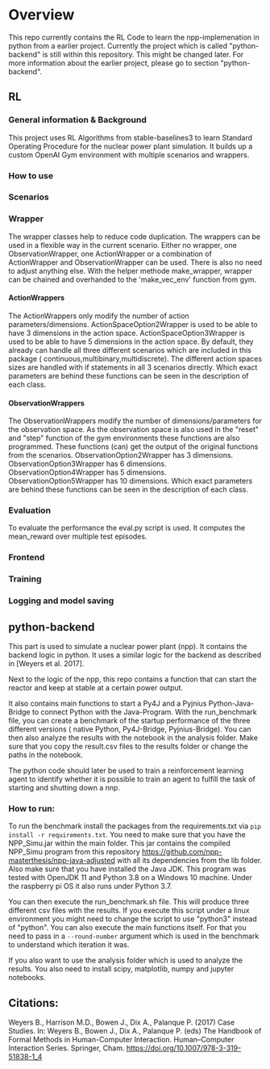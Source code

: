 
# Overview
This repo currently contains the RL Code to learn the npp-implemenation in python from a earlier project. Currently the project which is called "python-backend" is still within this repository. This might be changed later. For more information about the earlier project, please go to section "python-backend".

## RL

### General information & Background
This project uses RL Algorithms from stable-baselines3 to learn Standard Operating Procedure for the nuclear power plant simulation. It builds up a custom OpenAI Gym environment with multiple scenarios and wrappers.
### How to use

### Scenarios

### Wrapper

The wrapper classes help to reduce code duplication. The wrappers can be used in a flexible way in the current scenario.
Either no wrapper, one ObservationWrapper, one ActionWrapper or a combination of ActionWrapper and ObservationWrapper
can be used. There is also no need to adjust anything else. With the helper methode make_wrapper, wrapper can be chained
and overhanded to the
'make_vec_env' function from gym.

#### ActionWrappers

The ActionWrappers only modify the number of action parameters/dimensions. ActionSpaceOption2Wrapper is used to be able
to have 3 dimensions in the action space. ActionSpaceOption3Wrapper is used to be able to have 5 dimensions in the
action space. By default, they already can handle all three different scenarios which are included in this package (
continuous,multibinary,multidiscrete). The different action spaces sizes are handled with if statements in all 3
scenarios directly. Which exact parameters are behind these functions can be seen in the description of each class.

#### ObservationWrappers

The ObservationWrappers modify the number of dimensions/parameters for the observation space. As the observation space
is also used in the "reset" and "step" function of the gym environments these functions are also programmed. These
functions (can) get the output of the original functions from the scenarios. ObservationOption2Wrapper has 3 dimensions.
ObservationOption3Wrapper has 6 dimensions. ObservationOption4Wrapper has 5 dimensions. ObservationOption5Wrapper has 10
dimensions. Which exact parameters are behind these functions can be seen in the description of each class.

### Evaluation

To evaluate the performance the eval.py script is used. It computes the mean_reward over multiple test episodes.

### Frontend

### Training

### Logging and model saving





## python-backend

This part is used to simulate a nuclear power plant (npp). It contains the backend logic in python. It uses a similar
logic for the backend as described in [Weyers et al. 2017].

Next to the logic of the npp, this repo contains a function that can start the reactor and keep at stable at a certain
power output.

It also contains main functions to start a Py4J and a Pyjnius Python-Java-Bridge to connect Python with the Java-Program.
With the run_benchmark file, you can create a benchmark of the startup performance of the three different versions ( native
Python, Py4J-Bridge, Pyjnius-Bridge). You can then also analyze the results with the notebook in the analysis folder.
Make sure that you copy the result.csv files to the results folder or change the paths in the notebook.

The python code should later be used to train a reinforcement learning agent to identify whether it is possible to train an
agent to fulfill the task of starting and shutting down a nnp.

### How to run:

To run the benchmark install the packages from the requirements.txt via ```pip install -r requirements.txt```.  You need to make sure that you
have the NPP_Simu.jar within the main folder. This jar contains the compiled NPP_Simu program from this repository https://github.com/npp-masterthesis/npp-java-adjusted with all its dependencies from the lib folder.
Also make sure that you have installed the Java JDK. This program was tested with OpenJDK 11 and Python 3.8 on a Windows 10 machine.
Under the raspberry pi OS it also runs under Python 3.7.

You can then execute the run_benchmark.sh file. This will produce three different csv files with the results.
If you execute this script under a linux environment you might need to change
the script to use "python3" instead of "python". You can also execute the main functions itself. For that you need to pass in a ```--round-number``` argument
which is used in the benchmark to understand which iteration it was.

If you also want to use the analysis folder which is used to analyze the results. You also need to install scipy,
matplotlib, numpy and jupyter notebooks.

## Citations:

Weyers B., Harrison M.D., Bowen J., Dix A., Palanque P. (2017) Case Studies. In: Weyers B., Bowen J., Dix A., Palanque
P. (eds) The Handbook of Formal Methods in Human-Computer Interaction. Human–Computer Interaction Series. Springer,
Cham. https://doi.org/10.1007/978-3-319-51838-1_4
